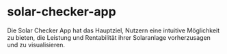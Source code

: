# solar-checker-app
Die Solar Checker App hat das Hauptziel, Nutzern eine intuitive Möglichkeit zu bieten, die Leistung und Rentabilität ihrer Solaranlage vorherzusagen und zu visualisieren.
